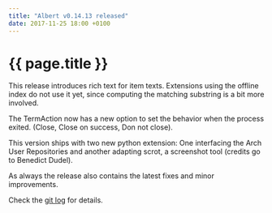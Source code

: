 ```yaml
---
title: "Albert v0.14.13 released"
date: 2017-11-25 18:00 +0100
---
```


# {{ page.title }}

This release introduces rich text for item texts. Extensions using the offline index do not use it yet, since computing the matching substring is a bit more involved.

The TermAction now has a new option to set the behavior when the process exited. (Close, Close on success, Don not close).

This version ships with two new python extension: One interfacing the Arch User Repositories and another adapting scrot, a screenshot tool (credits go to Benedict Dudel).

As always the release also contains the latest fixes and minor improvements.

Check the [git log](https://github.com/albertlauncher/albert/commits/v0.14.13) for details.
